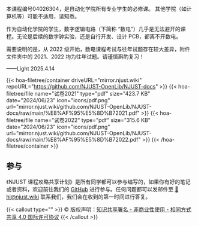 本课程编号04026304，是自动化学院所有专业学生的必修课。
其他学院（如计算机等）可能不适用，请知悉。

作为自动化学院的学生，数字逻辑电路（下简称 “数电”）几乎是无法避开的课程。无论是后续的数字钟实验，还是自行开发、设计 PCB，都离不开数电。

需要说明的是，从 2022 级开始，数电课程考试与往年试题存在较大差异，附件文件夹中的 2021、2022 均为往年试题。请谨慎斟酌复习！


——Light 2025.4.14

{{< hoa-filetree/container driveURL="mirror.njust.wiki" repoURL="https://github.com/NJUST-OpenLib/NJUST-docs" >}}
  {{< hoa-filetree/file name="试卷2021" type="pdf" size="423.7 KB" date="2024/06/23" icon="icons/pdf.png" url="mirror.njust.wiki/github.com/NJUST-OpenLib/NJUST-docs/raw/main/%E8%AF%95%E5%8D%B72021.pdf" >}}
  {{< hoa-filetree/file name="试卷2022" type="pdf" size="315.6 KB" date="2024/06/23" icon="icons/pdf.png" url="mirror.njust.wiki/github.com/NJUST-OpenLib/NJUST-docs/raw/main/%E8%AF%95%E5%8D%B72022.pdf" >}}
{{< /hoa-filetree/container >}}


## 参与

《NJUST 课程攻略共享计划》是所有同学都可以参与编写的，如果你有好的笔记或者资料，欢迎前往我们的 [GitHub](https://github.com/NJUST-OpenLib) 进行参与。任何问题都可以发邮件至 [📮hi@njust.wiki](mailto:hi@njust.wiki) 联系我们，我们会在收到的第一时间进行答复。

{{< callout type="" >}}
  © 版权声明：[知识共享署名 - 非商业性使用 - 相同方式共享 4.0 国际许可协议](https://creativecommons.org/licenses/by-nc-sa/4.0/)
{{< /callout >}}
